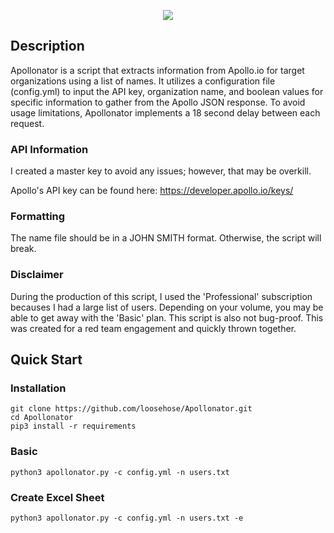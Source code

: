 <p align="center">
  <img src="https://user-images.githubusercontent.com/75705022/212420146-b2ccb43b-f803-49a9-a362-50ba4e789048.png" />
</p>

## Description

Apollonator is a script that extracts information from Apollo.io for target organizations using a list of names. It utilizes a configuration file (config.yml) to input the API key, organization name, and boolean values for specific information to gather from the Apollo JSON response. To avoid usage limitations, Apollonator implements a 18 second delay between each request.

### API Information
I created a master key to avoid any issues; however, that may be overkill.

Apollo's API key can be found here: https://developer.apollo.io/keys/

### Formatting

The name file should be in a JOHN SMITH format. Otherwise, the script will break. 

### Disclaimer

During the production of this script, I used the 'Professional' subscription becauses I had a large list of users. Depending on your volume, you may be able to get away with the 'Basic' plan. This script is also not bug-proof. This was created for a red team engagement and quickly thrown together.

## Quick Start

### Installation

```
git clone https://github.com/loosehose/Apollonator.git
cd Apollonator
pip3 install -r requirements
```

### Basic 

```
python3 apollonator.py -c config.yml -n users.txt
```

### Create Excel Sheet

```
python3 apollonator.py -c config.yml -n users.txt -e
```

